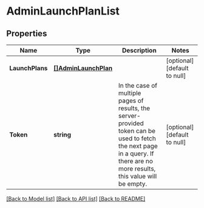 # AdminLaunchPlanList

## Properties
Name | Type | Description | Notes
------------ | ------------- | ------------- | -------------
**LaunchPlans** | [**[]AdminLaunchPlan**](adminLaunchPlan.md) |  | [optional] [default to null]
**Token** | **string** | In the case of multiple pages of results, the server-provided token can be used to fetch the next page in a query. If there are no more results, this value will be empty. | [optional] [default to null]

[[Back to Model list]](../README.md#documentation-for-models) [[Back to API list]](../README.md#documentation-for-api-endpoints) [[Back to README]](../README.md)


